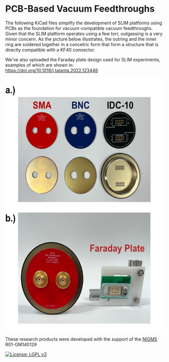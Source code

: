 # PCB-Based Vacuum Feedthroughs
The following KiCad files simplify the development of SLIM platforms using PCBs as the foundation for vacuum-compatible vacuum feedthroughs. Given that the SLIM platform operates using a few torr, outgassing is a very minor concern. As the picture below illustrates, the outring and the inner ring are soldered together in a concetric form that form a structure that is directly compatible with a KF40 connector. 

We've also uploaded the Faraday plate design used for SLIM experiments, examples of which are shown in: https://doi.org/10.1016/j.talanta.2022.123446

<center><img src="Feedthroughs.png" width=600 height=800 /></center>

These research products were developed with the support of the [NIGMS](https://www.nigms.nih.gov/) R01-GM140129

[![License: LGPL v3](https://img.shields.io/badge/License-LGPL_v3-blue.svg)](https://www.gnu.org/licenses/lgpl-3.0)
